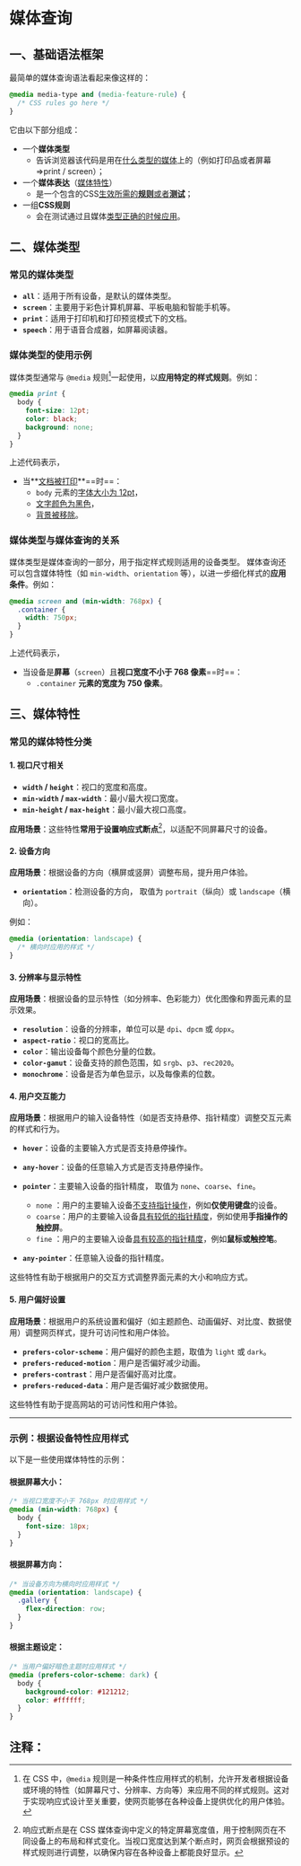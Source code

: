 # 媒体查询

## 一、基础语法框架

最简单的媒体查询语法看起来像这样的：

```css
@media media-type and (media-feature-rule) {
  /* CSS rules go here */
}
```

它由以下部分组成：

- 一个**媒体类型**
  * 告诉浏览器该代码是用在<u>什么类型的媒体</u>上的（例如打印品或者屏幕=>print / screen）；
- 一个**媒体表达**（<u>媒体特性</u>）
  * 是一个包含的CSS<u>生效所需的**规则**或者**测试**</u>；
- 一组**CSS规则**
  * 会在测试通过且媒体<u>类型正确的时候应用</u>。



## 二、媒体类型

### 常见的媒体类型

- **`all`**：适用于所有设备，是默认的媒体类型。
- **`screen`**：主要用于彩色计算机屏幕、平板电脑和智能手机等。
- **`print`**：适用于打印机和打印预览模式下的文档。
- **`speech`**：用于语音合成器，如屏幕阅读器。



### 媒体类型的使用示例

媒体类型通常与 `@media` 规则[^1]一起使用，以**应用特定的样式规则**。例如：

```css
@media print {
  body {
    font-size: 12pt;
    color: black;
    background: none;
  }
}
```

上述代码表示，

* 当**<u>文档被打印</u>**==时==：
  * `body` 元素的<u>字体大小为 12pt</u>，
  * <u>文字颜色为黑色</u>，
  * <u>背景被移除</u>。



### 媒体类型与媒体查询的关系

媒体类型是媒体查询的一部分，用于指定样式规则适用的设备类型。
媒体查询还可以包含媒体特性（如 `min-width`、`orientation` 等），以进一步细化样式的**应用条件**。例如：

```css
@media screen and (min-width: 768px) {
  .container {
    width: 750px;
  }
}
```

上述代码表示，

* 当设备是**屏幕**（`screen`）且**视口宽度不小于 768 像素**==时==：
  * `.container` **元素的宽度为 750 像素**。



## 三、媒体特性

### 常见的媒体特性分类

#### 1. **视口尺寸相关**

- **`width` / `height`**：视口的宽度和高度。
- **`min-width` / `max-width`**：最小/最大视口宽度。
- **`min-height` / `max-height`**：最小/最大视口高度。

**应用场景**：这些特性**常用于设置响应式断点**[^2]，以适配不同屏幕尺寸的设备。

#### 2. **设备方向**

**应用场景**：根据设备的方向（横屏或竖屏）调整布局，提升用户体验。

- **`orientation`**：检测设备的方向，
  取值为 `portrait`（纵向）或 `landscape`（横向）。

例如：

```css
@media (orientation: landscape) {
  /* 横向时应用的样式 */
}
```

#### 3. **分辨率与显示特性**

**应用场景**：根据设备的显示特性（如分辨率、色彩能力）优化图像和界面元素的显示效果。

- **`resolution`**：设备的分辨率，单位可以是 `dpi`、`dpcm` 或 `dppx`。
- **`aspect-ratio`**：视口的宽高比。
- **`color`**：输出设备每个颜色分量的位数。
- **`color-gamut`**：设备支持的颜色范围，如 `srgb`、`p3`、`rec2020`。
- **`monochrome`**：设备是否为单色显示，以及每像素的位数。

#### 4. **用户交互能力**

**应用场景**：根据用户的输入设备特性（如是否支持悬停、指针精度）调整交互元素的样式和行为。

- **`hover`**：设备的主要输入方式是否支持悬停操作。
- **`any-hover`**：设备的任意输入方式是否支持悬停操作。
- **`pointer`**：主要输入设备的指针精度，
  取值为 `none`、`coarse`、`fine`。
  * `none` ：用户的主要输入设备<u>不支持指针操作</u>，例如**仅使用键盘**的设备。     
  * `coarse`：用户的主要输入设备<u>具有较低的指针精度</u>，例如使用**手指操作的触控屏**。 
  * `fine` ：用户的主要输入设备<u>具有较高的指针精度</u>，例如**鼠标或触控笔**。

- **`any-pointer`**：任意输入设备的指针精度。

这些特性有助于根据用户的交互方式调整界面元素的大小和响应方式。

#### 5. **用户偏好设置**

**应用场景**：根据用户的系统设置和偏好（如主题颜色、动画偏好、对比度、数据使用）调整网页样式，提升可访问性和用户体验。

- **`prefers-color-scheme`**：用户偏好的颜色主题，取值为 `light` 或 `dark`。
- **`prefers-reduced-motion`**：用户是否偏好减少动画。
- **`prefers-contrast`**：用户是否偏好高对比度。
- **`prefers-reduced-data`**：用户是否偏好减少数据使用。

这些特性有助于提高网站的可访问性和用户体验。

------

### 示例：根据设备特性应用样式

以下是一些使用媒体特性的示例：

#### 根据屏幕大小：

```css
/* 当视口宽度不小于 768px 时应用样式 */
@media (min-width: 768px) {
  body {
    font-size: 18px;
  }
}
```

#### 根据屏幕方向：

```css
/* 当设备方向为横向时应用样式 */
@media (orientation: landscape) {
  .gallery {
    flex-direction: row;
  }
}
```

#### 根据主题设定：

```css
/* 当用户偏好暗色主题时应用样式 */
@media (prefers-color-scheme: dark) {
  body {
    background-color: #121212;
    color: #ffffff;
  }
}
```

#### 















## 注释：

[^1]:在 CSS 中，`@media` 规则是一种条件性应用样式的机制，允许开发者根据设备或环境的特性（如屏幕尺寸、分辨率、方向等）来应用不同的样式规则。这对于实现响应式设计至关重要，使网页能够在各种设备上提供优化的用户体验。

[^2]:响应式断点是在 CSS 媒体查询中定义的特定屏幕宽度值，用于控制网页在不同设备上的布局和样式变化。当视口宽度达到某个断点时，网页会根据预设的样式规则进行调整，以确保内容在各种设备上都能良好显示。
